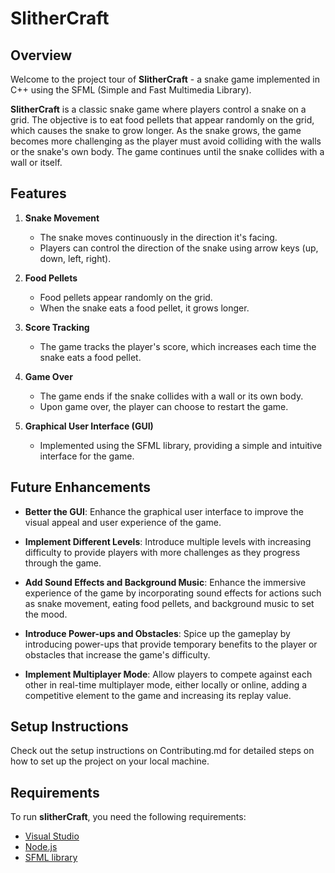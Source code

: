 # SlitherCraft

## Overview

Welcome to the project tour of **SlitherCraft** - a snake game implemented in C++ using the SFML (Simple and Fast Multimedia Library).

**SlitherCraft** is a classic snake game where players control a snake on a grid. The objective is to eat food pellets that appear randomly on the grid, which causes the snake to grow longer. As the snake grows, the game becomes more challenging as the player must avoid colliding with the walls or the snake's own body. The game continues until the snake collides with a wall or itself.

## Features

1. **Snake Movement**
   - The snake moves continuously in the direction it's facing.
   - Players can control the direction of the snake using arrow keys (up, down, left, right).

2. **Food Pellets**
   - Food pellets appear randomly on the grid.
   - When the snake eats a food pellet, it grows longer.

3. **Score Tracking**
   - The game tracks the player's score, which increases each time the snake eats a food pellet.

4. **Game Over**
   - The game ends if the snake collides with a wall or its own body.
   - Upon game over, the player can choose to restart the game.

5. **Graphical User Interface (GUI)**
   - Implemented using the SFML library, providing a simple and intuitive interface for the game.

## Future Enhancements

- **Better the GUI**: Enhance the graphical user interface to improve the visual appeal and user experience of the game.
  
- **Implement Different Levels**: Introduce multiple levels with increasing difficulty to provide players with more challenges as they progress through the game.

- **Add Sound Effects and Background Music**: Enhance the immersive experience of the game by incorporating sound effects for actions such as snake movement, eating food pellets, and background music to set the mood.

- **Introduce Power-ups and Obstacles**: Spice up the gameplay by introducing power-ups that provide temporary benefits to the player or obstacles that increase the game's difficulty.

- **Implement Multiplayer Mode**: Allow players to compete against each other in real-time multiplayer mode, either locally or online, adding a competitive element to the game and increasing its replay value.

## Setup Instructions

Check out the setup instructions on Contributing.md for detailed steps on how to set up the project on your local machine.

## Requirements

To run **slitherCraft**, you need the following requirements:

- [Visual Studio](https://visualstudio.microsoft.com/)
- [Node.js](https://nodejs.org/)
- [SFML library](https://www.sfml-dev.org/)

